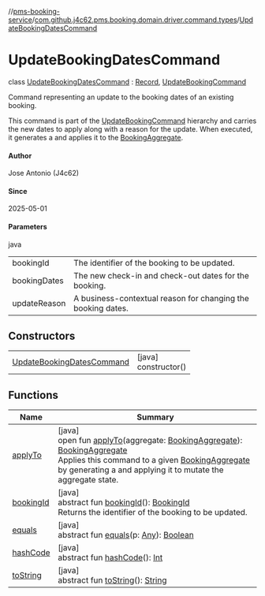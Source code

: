 //[pms-booking-service](../../../index.md)/[com.github.j4c62.pms.booking.domain.driver.command.types](../index.md)/[UpdateBookingDatesCommand](index.md)

# UpdateBookingDatesCommand

class [UpdateBookingDatesCommand](index.md) : [Record](https://docs.oracle.com/en/java/javase/23/docs/api/java.base/java/lang/Record.html), [UpdateBookingCommand](../-update-booking-command/index.md)

Command representing an update to the booking dates of an existing booking. 

This command is part of the [UpdateBookingCommand](../-update-booking-command/index.md) hierarchy and carries the new dates to apply along with a reason for the update. When executed, it generates a  and applies it to the [BookingAggregate](../../com.github.j4c62.pms.booking.domain.aggregate/-booking-aggregate/index.md).

#### Author

Jose Antonio (J4c62)

#### Since

2025-05-01

#### Parameters

java

| | |
|---|---|
| bookingId | The identifier of the booking to be updated. |
| bookingDates | The new check-in and check-out dates for the booking. |
| updateReason | A business-contextual reason for changing the booking dates. |

## Constructors

| | |
|---|---|
| [UpdateBookingDatesCommand](-update-booking-dates-command.md) | [java]<br>constructor() |

## Functions

| Name | Summary |
|---|---|
| [applyTo](apply-to.md) | [java]<br>open fun [applyTo](apply-to.md)(aggregate: [BookingAggregate](../../com.github.j4c62.pms.booking.domain.aggregate/-booking-aggregate/index.md)): [BookingAggregate](../../com.github.j4c62.pms.booking.domain.aggregate/-booking-aggregate/index.md)<br>Applies this command to a given [BookingAggregate](../../com.github.j4c62.pms.booking.domain.aggregate/-booking-aggregate/index.md) by generating a  and applying it to mutate the aggregate state. |
| [bookingId](../-update-booking-command/booking-id.md) | [java]<br>abstract fun [bookingId](../-update-booking-command/booking-id.md)(): [BookingId](../../com.github.j4c62.pms.booking.domain.aggregate.vo/-booking-id/index.md)<br>Returns the identifier of the booking to be updated. |
| [equals](../../com.github.j4c62.pms.booking.domain.aggregate/-booking-aggregate/index.md#-1797860926%2FFunctions%2F-1170581573) | [java]<br>abstract fun [equals](../../com.github.j4c62.pms.booking.domain.aggregate/-booking-aggregate/index.md#-1797860926%2FFunctions%2F-1170581573)(p: [Any](https://kotlinlang.org/api/core/kotlin-stdlib/kotlin/-any/index.html)): [Boolean](https://kotlinlang.org/api/core/kotlin-stdlib/kotlin/-boolean/index.html) |
| [hashCode](../../com.github.j4c62.pms.booking.domain.aggregate/-booking-aggregate/index.md#1761002009%2FFunctions%2F-1170581573) | [java]<br>abstract fun [hashCode](../../com.github.j4c62.pms.booking.domain.aggregate/-booking-aggregate/index.md#1761002009%2FFunctions%2F-1170581573)(): [Int](https://kotlinlang.org/api/core/kotlin-stdlib/kotlin/-int/index.html) |
| [toString](../../com.github.j4c62.pms.booking.domain.aggregate/-booking-aggregate/index.md#1582835944%2FFunctions%2F-1170581573) | [java]<br>abstract fun [toString](../../com.github.j4c62.pms.booking.domain.aggregate/-booking-aggregate/index.md#1582835944%2FFunctions%2F-1170581573)(): [String](https://docs.oracle.com/en/java/javase/23/docs/api/java.base/java/lang/String.html) |